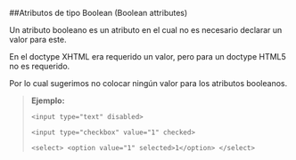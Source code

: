 
##Atributos de tipo Boolean (Boolean attributes)

Un atributo booleano es un atributo en el cual no es necesario declarar un valor para este.

En el doctype XHTML era requerido un valor, pero para un doctype HTML5 no es requerido.

Por lo cual sugerimos no colocar ningún valor para los atributos booleanos.

> **Ejemplo:**
> 
> `<input type="text" disabled>`
> 
>  `<input type="checkbox" value="1" checked>`
>  
>  `<select>
         <option value="1" selected>1</option>
     </select>`
>
